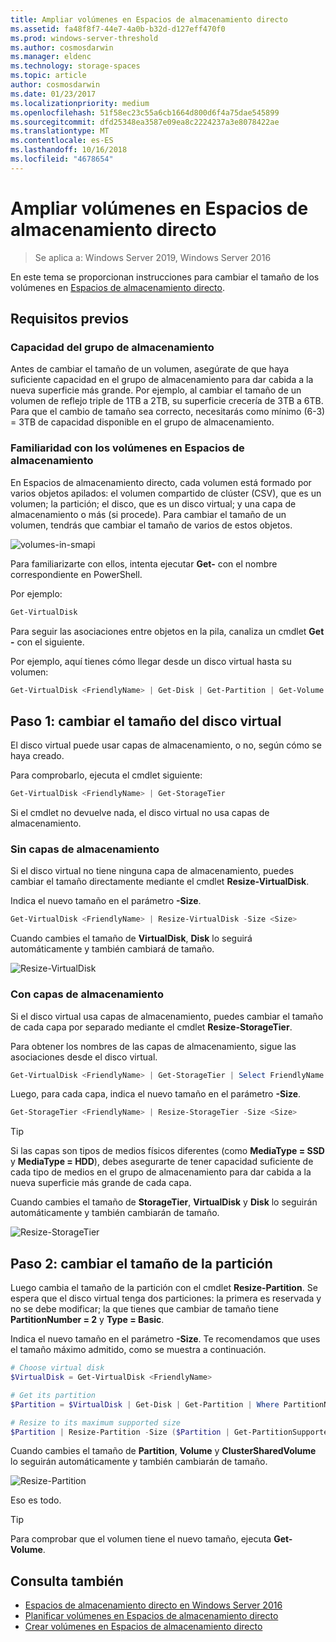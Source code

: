 ```yaml
---
title: Ampliar volúmenes en Espacios de almacenamiento directo
ms.assetid: fa48f8f7-44e7-4a0b-b32d-d127eff470f0
ms.prod: windows-server-threshold
ms.author: cosmosdarwin
ms.manager: eldenc
ms.technology: storage-spaces
ms.topic: article
author: cosmosdarwin
ms.date: 01/23/2017
ms.localizationpriority: medium
ms.openlocfilehash: 51f58ec23c55a6cb1664d800d6f4a75dae545899
ms.sourcegitcommit: dfd25348ea3587e09ea8c2224237a3e8078422ae
ms.translationtype: MT
ms.contentlocale: es-ES
ms.lasthandoff: 10/16/2018
ms.locfileid: "4678654"
---
```

# Ampliar volúmenes en Espacios de almacenamiento directo
> Se aplica a: Windows Server 2019, Windows Server 2016

En este tema se proporcionan instrucciones para cambiar el tamaño de los volúmenes en [Espacios de almacenamiento directo](storage-spaces-direct-overview.md).

## Requisitos previos

### Capacidad del grupo de almacenamiento

Antes de cambiar el tamaño de un volumen, asegúrate de que haya suficiente capacidad en el grupo de almacenamiento para dar cabida a la nueva superficie más grande. Por ejemplo, al cambiar el tamaño de un volumen de reflejo triple de 1TB a 2TB, su superficie crecería de 3TB a 6TB. Para que el cambio de tamaño sea correcto, necesitarás como mínimo (6-3) = 3TB de capacidad disponible en el grupo de almacenamiento.

### Familiaridad con los volúmenes en Espacios de almacenamiento

En Espacios de almacenamiento directo, cada volumen está formado por varios objetos apilados: el volumen compartido de clúster (CSV), que es un volumen; la partición; el disco, que es un disco virtual; y una capa de almacenamiento o más (si procede). Para cambiar el tamaño de un volumen, tendrás que cambiar el tamaño de varios de estos objetos.

![volumes-in-smapi](media/resize-volumes/volumes-in-smapi.png)

Para familiarizarte con ellos, intenta ejecutar **Get-** con el nombre correspondiente en PowerShell.

Por ejemplo:

```PowerShell
Get-VirtualDisk
```

Para seguir las asociaciones entre objetos en la pila, canaliza un cmdlet **Get -** con el siguiente.

Por ejemplo, aquí tienes cómo llegar desde un disco virtual hasta su volumen:

```PowerShell
Get-VirtualDisk <FriendlyName> | Get-Disk | Get-Partition | Get-Volume 
```

## Paso 1: cambiar el tamaño del disco virtual

El disco virtual puede usar capas de almacenamiento, o no, según cómo se haya creado.

Para comprobarlo, ejecuta el cmdlet siguiente:

```PowerShell
Get-VirtualDisk <FriendlyName> | Get-StorageTier 
```

Si el cmdlet no devuelve nada, el disco virtual no usa capas de almacenamiento.

### Sin capas de almacenamiento

Si el disco virtual no tiene ninguna capa de almacenamiento, puedes cambiar el tamaño directamente mediante el cmdlet **Resize-VirtualDisk**.

Indica el nuevo tamaño en el parámetro **-Size**.

```PowerShell
Get-VirtualDisk <FriendlyName> | Resize-VirtualDisk -Size <Size>
```

Cuando cambies el tamaño de **VirtualDisk**, **Disk** lo seguirá automáticamente y también cambiará de tamaño.

![Resize-VirtualDisk](media/resize-volumes/Resize-VirtualDisk.gif)

### Con capas de almacenamiento

Si el disco virtual usa capas de almacenamiento, puedes cambiar el tamaño de cada capa por separado mediante el cmdlet **Resize-StorageTier**.

Para obtener los nombres de las capas de almacenamiento, sigue las asociaciones desde el disco virtual.

```PowerShell
Get-VirtualDisk <FriendlyName> | Get-StorageTier | Select FriendlyName
```

Luego, para cada capa, indica el nuevo tamaño en el parámetro **-Size**.

```PowerShell
Get-StorageTier <FriendlyName> | Resize-StorageTier -Size <Size>
```

> [!TIP]
> Si las capas son tipos de medios físicos diferentes (como **MediaType = SSD** y **MediaType = HDD**), debes asegurarte de tener capacidad suficiente de cada tipo de medios en el grupo de almacenamiento para dar cabida a la nueva superficie más grande de cada capa.

Cuando cambies el tamaño de **StorageTier**, **VirtualDisk** y **Disk** lo seguirán automáticamente y también cambiarán de tamaño.

![Resize-StorageTier](media/resize-volumes/Resize-StorageTier.gif)

## Paso 2: cambiar el tamaño de la partición

Luego cambia el tamaño de la partición con el cmdlet **Resize-Partition**. Se espera que el disco virtual tenga dos particiones: la primera es reservada y no se debe modificar; la que tienes que cambiar de tamaño tiene **PartitionNumber = 2** y **Type = Basic**.

Indica el nuevo tamaño en el parámetro **-Size**. Te recomendamos que uses el tamaño máximo admitido, como se muestra a continuación.

```PowerShell
# Choose virtual disk
$VirtualDisk = Get-VirtualDisk <FriendlyName>

# Get its partition
$Partition = $VirtualDisk | Get-Disk | Get-Partition | Where PartitionNumber -Eq 2

# Resize to its maximum supported size 
$Partition | Resize-Partition -Size ($Partition | Get-PartitionSupportedSize).SizeMax
```

Cuando cambies el tamaño de **Partition**, **Volume** y **ClusterSharedVolume** lo seguirán automáticamente y también cambiarán de tamaño.

![Resize-Partition](media/resize-volumes/Resize-Partition.gif)

Eso es todo.

> [!TIP]
> Para comprobar que el volumen tiene el nuevo tamaño, ejecuta **Get-Volume**.

## Consulta también

- [Espacios de almacenamiento directo en Windows Server 2016](storage-spaces-direct-overview.md)
- [Planificar volúmenes en Espacios de almacenamiento directo](plan-volumes.md)
- [Crear volúmenes en Espacios de almacenamiento directo](create-volumes.md)
